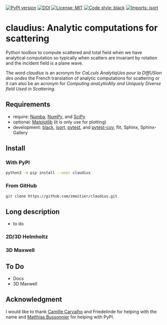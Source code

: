 [![PyPI version](https://badge.fury.io/py/claudius.svg)](https://badge.fury.io/py/claudius) [![DOI](https://zenodo.org/badge/DOI/10.5281/zenodo.4244730.svg)](https://doi.org/10.5281/zenodo.4244730) [![License: MIT](https://img.shields.io/badge/License-MIT-yellow.svg)](https://opensource.org/licenses/MIT) [![Code style: black](https://img.shields.io/badge/code%20style-black-000000.svg)](https://github.com/psf/black) [![Imports: isort](https://img.shields.io/badge/%20imports-isort-%231674b1?style=flat&labelColor=ef8336)](https://pycqa.github.io/isort/)

# claudius: Analytic computations for scattering

Python toolbox to compute scattered and total field when we have analytical computation so typically when scatters are invariant by rotation and the incident field is a plane wave.

The word _claudius_ is an acronym for _CaLculs AnalytiqUes pour la DIffUSion des ondes_ the French translation of analytic computations for scattering or it can also be an acronym for _Computing anaLyticAlly and Uniquely Diverse fIeld Used in Scattering_.

## Requirements

- require: [Numba](https://github.com/numba/numba), [NumPy](https://github.com/numpy/numpy), and [SciPy](https://github.com/scipy/scipy)
- optional: [Matplotlib](https://github.com/matplotlib/matplotlib) (it is only use for plotting)
- development: [black](https://github.com/psf/black), [isort](https://github.com/PyCQA/isort), [pytest](https://github.com/pytest-dev/pytest), and [pytest-cov](https://github.com/pytest-dev/pytest-cov), flit, Sphinx, Sphinx-Gallery

## Install

### With PyPI

```bash
python3 -m pip install --user claudius
```

### From GitHub

```bash
git clone https://github.com/zmoitier/claudius.git
```

## Long description

- to do

### 2D/3D Helmholtz

### 3D Maxwell

## To Do

- Docs
- 3D Maxwell

## Acknowledgment

I would like to thank [Camille Carvalho](https://github.com/carvalhocamille) and Friedelinde for helping with the name and [Matthias Bussonnier](https://github.com/Carreau) for helping with PyPI.
